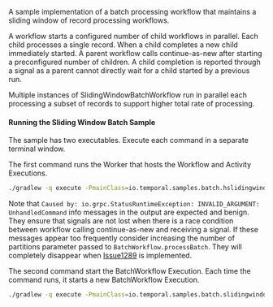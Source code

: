 A sample implementation of a batch processing workflow that maintains a sliding window of record processing workflows.

A workflow starts a configured number of child workflows in parallel. Each child processes a single record. When a child
completes a new child immediately started. A parent workflow calls continue-as-new after starting a preconfigured number
of children. A child completion is reported through a signal as a parent cannot directly wait for a child started by a
previous run.

Multiple instances of SlidingWindowBatchWorkflow run in parallel each processing a subset of records to support higher
total rate of processing.

#### Running the Sliding Window Batch Sample

The sample has two executables. Execute each command in a separate terminal window.

The first command runs the Worker that hosts the Workflow and Activity Executions.

```bash
./gradlew -q execute -PmainClass=io.temporal.samples.batch.hslidingwindow.SlidingWindowBatchWorkflowWorker
```

Note that `Caused by: io.grpc.StatusRuntimeException: INVALID_ARGUMENT: UnhandledCommand` info messages in the output
are expected and benign. They ensure that signals are not lost when there is a race condition between workflow calling
continue-as-new and receiving a signal. If these messages appear too frequently consider increasing the number of
partitions parameter passed to `BatchWorkflow.processBatch`. They will completely disappear
when [Issue1289](https://github.com/temporalio/temporal/issues/1289) is implemented.

The second command start the BatchWorkflow Execution. Each time the command runs, it starts a new BatchWorkflow
Execution.

```bash
./gradlew -q execute -PmainClass=io.temporal.samples.batch.slidingwindow.SlidingWindowBatchStarter
```
